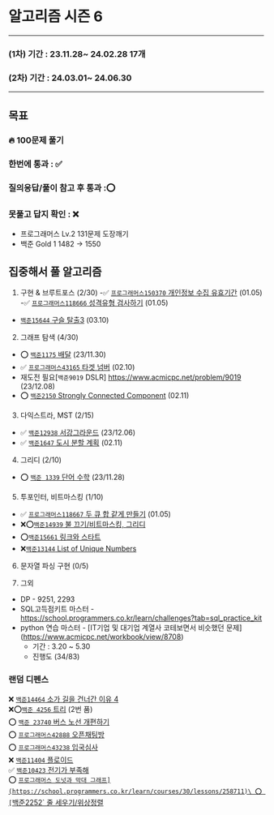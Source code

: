 # 알고리즘 시즌 6

-----------------

### (1차) 기간 : 23.11.28~ 24.02.28 17개
### (2차) 기간 : 24.03.01~ 24.06.30 

----------

## 목표
### 🔥 100문제 풀기
### 한번에 통과 : ✅️
### 질의응답/풀이 참고 후 통과 :⭕
### 못풀고 답지 확인 : ❌
- 프로그래머스 Lv.2 131문제 도장깨기
- 백준 Gold 1 1482 -> 1550

## 집중해서 풀 알고리즘
1. 구현 & 브루트포스 (2/30)
-✅️  [`프로그래머스150370` 개인정보 수집 유효기간](https://school.programmers.co.kr/learn/courses/30/lessons/150370) (01.05)
-✅️  [`프로그래머스118666` 성격유형 검사하기](https://school.programmers.co.kr/learn/courses/30/lessons/118666) (01.05)
- [`백준15644` 구슬 탈출3](https://www.acmicpc.net/problem/15644) (03.10)
2. 그래프 탐색 (4/30)
- ⭕ [`백준1175` 배달](https://www.acmicpc.net/problem/1175) (23/11.30)
- ✅️ [`프로그래머스43165` 타겟 넘버](https://school.programmers.co.kr/learn/courses/30/lessons/43165) (02.10)
- 재도전 필요[`백준9019` DSLR] https://www.acmicpc.net/problem/9019 (23/12.08)
- ⭕ [`백준2150` Strongly Connected Component](https://www.acmicpc.net/problem/2150) (02.11)

3. 다익스트라, MST (2/15)
- ✅️ [`백준12938` 서강그라운드](https://www.acmicpc.net/problem/14938) (23/12.06)
- ✅️ [`백준1647` 도시 분할 계획](https://www.acmicpc.net/problem/1647) (02.11)
4. 그리디 (2/10)
- ⭕ [`백준 1339` 단어 수학](https://www.acmicpc.net/problem/1339) (23/11.28)

5. 투포인터, 비트마스킹 (1/10)
- ✅️ [`프로그래머스118667` 두 큐 합 같게 만들기](https://school.programmers.co.kr/learn/courses/30/lessons/118667) (01.05)
- ❌⭕[`백준14939` 불 끄기/비트마스킹, 그리디](https://www.acmicpc.net/problem/14939)
- ⭕[`백준15661` 링크와 스타트](https://www.acmicpc.net/problem/15661)
- ❌[`백준13144` List of Unique Numbers](https://www.acmicpc.net/problem/13144)


6. 문자열 파싱 구현 (0/5)

7. 그외
- DP - 9251, 2293
- SQL고득점키트 마스터 - https://school.programmers.co.kr/learn/challenges?tab=sql_practice_kit
- python 연습 마스터 - [IT기업 및 대기업 계열사 코테보면서 비슷했던 문제] (https://www.acmicpc.net/workbook/view/8708)
  - 기간 : 3.20 ~ 5.30
  - 진행도 (34/83)

### 랜덤 디펜스
❌ [`백준14464` 소가 길을 건너간 이유 4](https://www.acmicpc.net/problem/14464)\
❌⭕[`백준 4256` 트리](https://www.acmicpc.net/problem/4256) (2번 품)\
⭕ [`백준 23740` 버스 노선 개편하기](https://www.acmicpc.net/problem/23740)\
⭕ [`프로그래머스42888` 오픈채팅방](https://school.programmers.co.kr/learn/courses/30/lessons/42888)\
⭕ [`프로그래머스43238` 입국심사](https://school.programmers.co.kr/learn/courses/30/lessons/43238)\
❌ [`백준11404` 플로이드](https://www.acmicpc.net/problem/11404)\
✅️ [`백준10423` 전기가 부족해](https://www.acmicpc.net/problem/10423)\
⭕ [`프로그래머스 도넛과 막대 그래프](https://school.programmers.co.kr/learn/courses/30/lessons/258711)\
⭕ [`백준2252` 줄 세우기/위상정렬](https://www.acmicpc.net/problem/2252)
